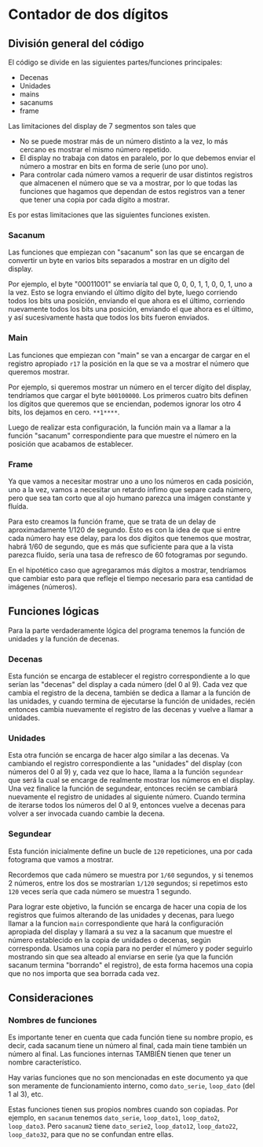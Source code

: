 # Contador de dos dígitos
## División general del código
El código se divide en las siguientes partes/funciones principales:
* Decenas
* Unidades
* mains
* sacanums
* frame

Las limitaciones del display de 7 segmentos son tales que
* No se puede mostrar más de un número distinto a la vez, lo más cercano es mostrar el mismo número repetido.
* El display no trabaja con datos en paralelo, por lo que debemos enviar el número a mostrar en bits en forma de serie (uno por uno).
* Para controlar cada número vamos a requerir de usar distintos registros que almacenen el número que se va a mostrar, por lo que
todas las funciones que hagamos que dependan de estos registros van a tener que tener una copia por cada dígito a mostrar.

Es por estas limitaciones que las siguientes funciones existen.

### Sacanum
Las funciones que empiezan con "sacanum" son las que se encargan de convertir un byte en varios bits separados a mostrar en un dígito
del display.

Por ejemplo, el byte "00011001" se enviaría tal que 0, 0, 0, 1, 1, 0, 0, 1, uno a la vez. Esto se logra enviando el último dígito del
byte, luego corriendo todos los bits una posición, enviando el que ahora es el último, corriendo nuevamente todos los bits una posición,
enviando el que ahora es el último, y así sucesivamente hasta que todos los bits fueron enviados.

### Main
Las funciones que empiezan con "main" se van a encargar de cargar en el registro apropiado `r17` la posición en la que se va a mostrar
el número que queremos mostrar.

Por ejemplo, si queremos mostrar un número en el tercer dígito del display, tendríamos que cargar el byte `b00100000`. Los primeros
cuatro bits definen los dígitos que queremos que se enciendan, podemos ignorar los otro 4 bits, los dejamos en cero. `**1****`.

Luego de realizar esta configuración, la función main va a llamar a la función "sacanum" correspondiente para que muestre el número en
la posición que acabamos de establecer.

### Frame
Ya que vamos a necesitar mostrar uno a uno los números en cada posición, uno a la vez, vamos a necesitar un retardo ínfimo que
separe cada número, pero que sea tan corto que al ojo humano parezca una imágen constante y fluída.

Para esto creamos la función frame, que se trata de un delay de aproximadamente 1/120 de segundo. Esto es con la idea de que si
entre cada número hay ese delay, para los dos dígitos que tenemos que mostrar, habrá 1/60 de segundo, que es más que suficiente para
que a la vista parezca fluído, sería una tasa de refresco de 60 fotogramas por segundo.

En el hipotético caso que agregaramos más dígitos a mostrar, tendríamos que cambiar esto para que refleje el tiempo necesario
para esa cantidad de imágenes (números).

## Funciones lógicas
Para la parte verdaderamente lógica del programa tenemos la función de unidades y la función de decenas.

### Decenas
Esta función se encarga de establecer el registro correspondiente a lo que serían las "decenas" del display a cada número (del 0 al 9).
Cada vez que cambia el registro de la decena, también se dedica a llamar a la función de las unidades, y cuando termina de ejecutarse
la función de unidades, recién entonces cambia nuevamente el registro de las decenas y vuelve a llamar a unidades.

### Unidades
Esta otra función se encarga de hacer algo similar a las decenas. Va cambiando el registro correspondiente a las "unidades" del display
(con números del 0 al 9) y, cada vez que lo hace, llama a la función `segundear` que será la cual se encarge de realmente mostrar los 
números en el display. Una vez finalice la función de segundear, entonces recién se cambiará nuevamente el registro de unidades al
siguiente número. Cuando termina de iterarse todos los números del 0 al 9, entonces vuelve a decenas para volver a ser invocada cuando
cambie la decena.

### Segundear
Esta función inicialmente define un bucle de `120` repeticiones, una por cada fotograma que vamos a mostrar.

Recordemos que cada número se muestra por `1/60` segundos, y si tenemos 2 números, entre los dos se mostrarían `1/120` segundos;
si repetimos esto `120` veces sería que cada número se muestra 1 
segundo.

Para lograr este objetivo, la función se encarga de hacer una copia de los registros que fuimos alterando de las unidades y decenas, 
para luego llamar a la funcion `main` correspondiente que hará la configuración apropiada del display y llamará a su vez a la sacanum
que muestre el número establecido en la copia de unidades o decenas, según corresponda. Usamos una copia para no perder el número y poder
seguirlo mostrando sin que sea alteado al enviarse en serie (ya que la función sacanum termina "borrando" el registro), de esta forma 
hacemos una copia que no nos importa que sea borrada cada vez.

## Consideraciones
### Nombres de funciones
Es importante tener en cuenta que cada función tiene su nombre propio, es decir, cada sacanum tiene un número al final, cada main
tiene también un número al final. Las funciones internas TAMBIÉN tienen que tener un nombre característico.

Hay varias funciones que no son mencionadas en este documento ya que son meramente de funcionamiento interno, como `dato_serie`, 
`loop_dato` (del 1 al 3), etc.  

Estas funciones tienen sus propios nombres cuando son copiadas. Por ejemplo, en `sacanum` tenemos `dato_serie`, `loop_dato1`, `loop_dato2`,
`loop_dato3`. Pero `sacanum2` tiene `dato_serie2`, `loop_dato12`, `loop_dato22`, `loop_dato32`, para que no se confundan entre ellas.
